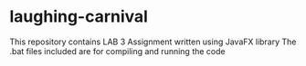 # laughing-carnival
This repository contains LAB 3 Assignment written using JavaFX library 
The .bat files included are for compiling and running the code
